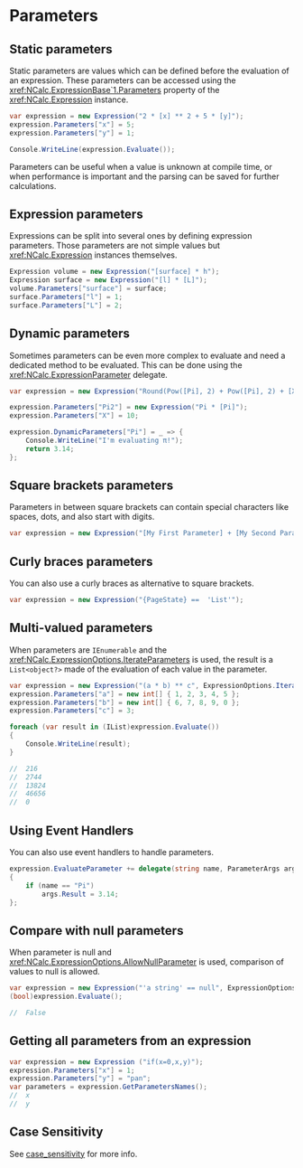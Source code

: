 # Parameters

## Static parameters

Static parameters are values which can be defined before the evaluation of an expression.
These parameters can be accessed using the <xref:NCalc.ExpressionBase`1.Parameters> property of the <xref:NCalc.Expression>
instance.

```c#
var expression = new Expression("2 * [x] ** 2 + 5 * [y]");
expression.Parameters["x"] = 5;
expression.Parameters["y"] = 1;

Console.WriteLine(expression.Evaluate());
```

Parameters can be useful when a value is unknown at compile time, or when performance is important and the parsing can
be saved for further calculations.

## Expression parameters

Expressions can be split into several ones by defining expression parameters. Those parameters are not simple values but
<xref:NCalc.Expression> instances themselves.

```c#
Expression volume = new Expression("[surface] * h");
Expression surface = new Expression("[l] * [L]");
volume.Parameters["surface"] = surface;
surface.Parameters["l"] = 1;
surface.Parameters["L"] = 2;
```

## Dynamic parameters

Sometimes parameters can be even more complex to evaluate and need a dedicated method to be evaluated. This can be done
using the <xref:NCalc.ExpressionParameter> delegate.

```c#
var expression = new Expression("Round(Pow([Pi], 2) + Pow([Pi], 2) + [X], 2)");

expression.Parameters["Pi2"] = new Expression("Pi * [Pi]");
expression.Parameters["X"] = 10;

expression.DynamicParameters["Pi"] = _ => {
    Console.WriteLine("I'm evaluating π!");
    return 3.14;
};
```

## Square brackets parameters

Parameters in between square brackets can contain special characters like spaces, dots, and also start with digits.

```c#
var expression = new Expression("[My First Parameter] + [My Second Parameter]");
```

## Curly braces parameters

You can also use a curly braces as alternative to square brackets.

```c#
var expression = new Expression("{PageState} ==  'List'");
```

## Multi-valued parameters

When parameters are `IEnumerable` and the <xref:NCalc.ExpressionOptions.IterateParameters> is
used, the result is a `List<object?>` made of the evaluation of each value in the parameter.

```c#
var expression = new Expression("(a * b) ** c", ExpressionOptions.IterateParameters);
expression.Parameters["a"] = new int[] { 1, 2, 3, 4, 5 };
expression.Parameters["b"] = new int[] { 6, 7, 8, 9, 0 };
expression.Parameters["c"] = 3;

foreach (var result in (IList)expression.Evaluate())
{
    Console.WriteLine(result);
}

//  216
//  2744
//  13824
//  46656
//  0
```

## Using Event Handlers
You can also use event handlers to handle parameters.
```csharp
expression.EvaluateParameter += delegate(string name, ParameterArgs args)
{
    if (name == "Pi")
        args.Result = 3.14;
};
```

## Compare with null parameters

When parameter is null and <xref:NCalc.ExpressionOptions.AllowNullParameter> is used, comparison of values to null is
allowed.

```c#
var expression = new Expression("'a string' == null", ExpressionOptions.AllowNullParameter);
(bool)expression.Evaluate();

//  False
```

## Getting all parameters from an expression

```c#
var expression = new Expression ("if(x=0,x,y)"); 
expression.Parameters["x"] = 1;
expression.Parameters["y"] = "pan";
var parameters = expression.GetParametersNames(); 
//  x
//  y
```

## Case Sensitivity
See [case_sensitivity](case_sensitivity.md) for more info.
